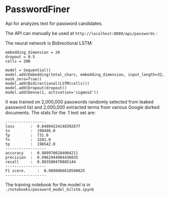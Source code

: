 # PasswordFiner

Api for analyzes text for password candidates.

The API can manually be used at `http://localhost:8080/api/passwords` :

The neural network is Bidirectional LSTM:

```
embedding_dimension = 20
dropout = 0.5
cells = 200

model = Sequential()
model.add(Embedding(total_chars, embedding_dimension, input_length=32, mask_zero=True))
model.add(Bidirectional(LSTM(cells)))
model.add(Dropout(dropout))
model.add(Dense(1, activation='sigmoid'))
```

It was trained on 2,000,000 passwords randomly selected from leaked password list and 2,000,000 extracted terms from
various Google dorked documents. The stats for the .1 test set are:

```
------------------
loss       :  0.04804224148392677
tn         :  199446.0
fp         :  731.0
fn         :  3281.0
tp         :  196542.0
------------------
accuracy   :  0.9899700284004211
precision  :  0.9962944984436035
recall     :  0.983580470085144
------------------
F1 score.     :  0.9898966618590025
------------------
```

The training notebook for the model is in  `./notebooks/password_model_bilstm.ipynb`